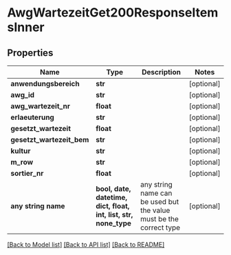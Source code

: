 # AwgWartezeitGet200ResponseItemsInner


## Properties
Name | Type | Description | Notes
------------ | ------------- | ------------- | -------------
**anwendungsbereich** | **str** |  | [optional] 
**awg_id** | **str** |  | [optional] 
**awg_wartezeit_nr** | **float** |  | [optional] 
**erlaeuterung** | **str** |  | [optional] 
**gesetzt_wartezeit** | **float** |  | [optional] 
**gesetzt_wartezeit_bem** | **str** |  | [optional] 
**kultur** | **str** |  | [optional] 
**m_row** | **str** |  | [optional] 
**sortier_nr** | **float** |  | [optional] 
**any string name** | **bool, date, datetime, dict, float, int, list, str, none_type** | any string name can be used but the value must be the correct type | [optional]

[[Back to Model list]](../README.md#documentation-for-models) [[Back to API list]](../README.md#documentation-for-api-endpoints) [[Back to README]](../README.md)


